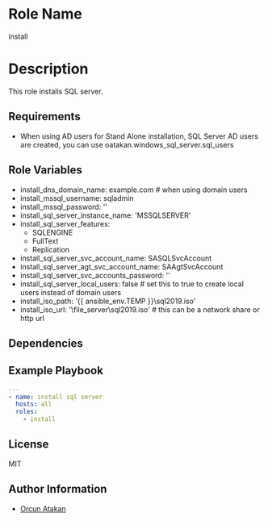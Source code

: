 Role Name
=========

install

Description
=========

This role installs SQL server.


Requirements
------------

- When using AD users for Stand Alone installation, SQL Server AD users are created, you can use 
oatakan.windows_sql_server.sql_users

Role Variables
--------------

- install_dns_domain_name: example.com  # when using domain users
- install_mssql_username: sqladmin
- install_mssql_password: ''
- install_sql_server_instance_name:  'MSSQLSERVER'
- install_sql_server_features:
    - SQLENGINE
    - FullText
    - Replication
- install_sql_server_svc_account_name: SASQLSvcAccount
- install_sql_server_agt_svc_account_name: SAAgtSvcAccount
- install_sql_server_svc_accounts_password: ''
- install_sql_server_local_users: false # set this to true to create local users instead of domain users
- install_iso_path: '{{ ansible_env.TEMP }}\sql2019.iso'
- install_iso_url: '\\file_server\sql2019.iso' # this can be a network share or http url

Dependencies
------------



Example Playbook
----------------
```yaml
---
- name: install sql server
  hosts: all
  roles:
    - install
```
License
-------

MIT

Author Information
------------------

- [Orcun Atakan](https://github.com/oatakan/)